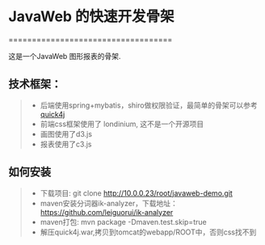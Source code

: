 # JavaWeb 的快速开发骨架

===================================

这是一个JavaWeb 图形报表的骨架.

## 技术框架：

> * 后端使用spring+mybatis，shiro做权限验证，最简单的骨架可以参考[quick4j](https://github.com/starzou/quick4j)
> * 前端css框架使用了 londinium, 这不是一个开源项目
> * 画图使用了d3.js
> * 报表使用了c3.js

## 如何安装
> * 下载项目: git clone http://10.0.0.23/root/javaweb-demo.git
> * maven安装分词器ik-analyzer，下载地址：https://github.com/leiguorui/ik-analyzer
> * maven打包: mvn package -Dmaven.test.skip=true
> * 解压quick4j.war,拷贝到tomcat的webapp/ROOT中，否则css找不到